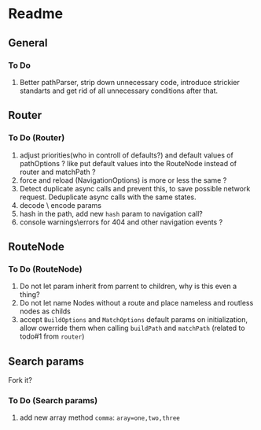 # Readme

## General

### To Do

1. Better pathParser, strip down unnecessary code, introduce strickier standarts and get rid of all unnecessary conditions after that.

## Router

### To Do (Router)

1. adjust priorities(who in controll of defaults?) and default values of pathOptions ? like put default values into the RouteNode instead of router and matchPath ?
2. force and reload (NavigationOptions) is more or less the same ?
3. Detect duplicate async calls and prevent this, to save possible network request. Deduplicate async calls with the same states.
4. decode \\ encode params
5. hash in the path, add new `hash` param to navigation call?
6. console warnings\errors for 404 and other navigation events ?

## RouteNode

### To Do (RouteNode)

1. Do not let param inherit from parrent to children, why is this even a thing?
2. Do not let name Nodes without a route and place nameless and routless nodes as childs
3. accept `BuildOptions` and `MatchOptions` default params on initialization, allow owerride them when calling `buildPath` and `matchPath` (related to todo#1 from `router`)

## Search params

Fork it?

### To Do (Search params)

1. add new array method `comma`: `aray=one,two,three`
